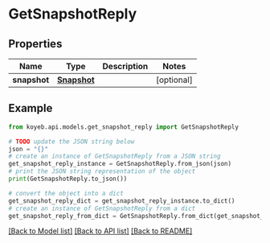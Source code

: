 # GetSnapshotReply


## Properties

Name | Type | Description | Notes
------------ | ------------- | ------------- | -------------
**snapshot** | [**Snapshot**](Snapshot.md) |  | [optional] 

## Example

```python
from koyeb.api.models.get_snapshot_reply import GetSnapshotReply

# TODO update the JSON string below
json = "{}"
# create an instance of GetSnapshotReply from a JSON string
get_snapshot_reply_instance = GetSnapshotReply.from_json(json)
# print the JSON string representation of the object
print(GetSnapshotReply.to_json())

# convert the object into a dict
get_snapshot_reply_dict = get_snapshot_reply_instance.to_dict()
# create an instance of GetSnapshotReply from a dict
get_snapshot_reply_from_dict = GetSnapshotReply.from_dict(get_snapshot_reply_dict)
```
[[Back to Model list]](../README.md#documentation-for-models) [[Back to API list]](../README.md#documentation-for-api-endpoints) [[Back to README]](../README.md)



